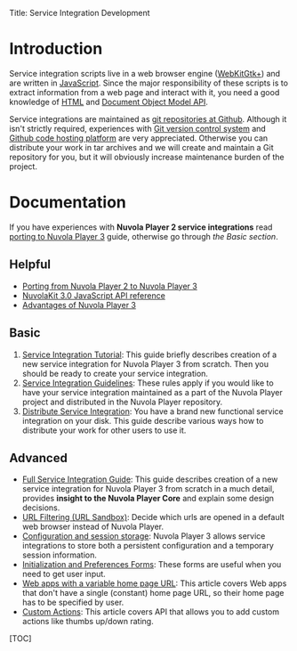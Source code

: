 Title: Service Integration Development

Introduction
============

Service integration scripts live in a web browser engine ([WebKitGtk+](http://webkitgtk.org/)) and
are written in [JavaScript](https://developer.mozilla.org/en/docs/Web/JavaScript). Since the major
responsibility of these scripts is to extract information from a web page and interact with it, you
need a good knowledge of [HTML](https://developer.mozilla.org/en-US/docs/Web/HTML) and
[Document Object Model API](https://developer.mozilla.org/en-US/docs/Web/API/Document_Object_Model).

Service integrations are maintained as [git repositories at Github](https://github.com/tiliado).
Although it isn't strictly required, experiences with [Git version control system][git] and
[Github code hosting platform][github] are very appreciated. Otherwise you can distribute your work
in tar archives and we will create and maintain a Git repository for you, but it will obviously
increase maintenance burden of the project.
 
Documentation
=============

If you have experiences with **Nuvola Player 2 service integrations** read
[porting to Nuvola Player 3]({filename}apps/porting.md) guide, otherwise go through *the Basic
section*. 

Helpful
-------
 
 * [Porting from Nuvola Player 2 to Nuvola Player 3]({filename}apps/porting.md)
 * [NuvolaKit 3.0 JavaScript API reference](apps/api_reference.html)
 * [Advantages of Nuvola Player 3]({filename}nuvola_player_3_advantages.md)
  
Basic
-----

 1. [Service Integration Tutorial]({filename}apps/tutorial.md): This guide briefly describes
    creation of a new service integration for Nuvola Player 3 from scratch. Then you should be ready
    to create your service integration.
 2. [Service Integration Guidelines]({filename}apps/guidelines.md): These rules apply if you would
    like to have your service integration maintained as a part of the Nuvola Player project and
    distributed in the Nuvola Player repository.
 3. [Distribute Service Integration]({filename}apps/distribute.md): You have a brand new functional
    service integration on your disk. This guide describe various ways how to distribute your work
    for other users to use it.

Advanced
--------

  * [Full Service Integration Guide]({filename}apps/guide.md): This guide describes creation of a new service
    integration for Nuvola Player 3 from scratch in a much detail, provides **insight to the Nuvola
    Player Core** and explain some design decisions.
  * [URL Filtering (URL Sandbox)]({filename}apps/url-filtering.md):
    Decide which urls are opened in a default web browser instead of Nuvola Player.
  * [Configuration and session storage]({filename}apps/configuration-and-session-storage.md):
    Nuvola Player 3 allows service integrations to store both a persistent configuration and a temporary session information.
  * [Initialization and Preferences Forms]({filename}apps/initialization-and-preferences-forms.md):
    These forms are useful when you need to get user input.
  * [Web apps with a variable home page URL]({filename}apps/variable-home-page-url.md):
    This article covers Web apps that don't have a single (constant) home page URL, so their home page has to be specified by user.
  * [Custom Actions]({filename}apps/custom-actions.md):
    This article covers API that allows you to add custom actions like thumbs up/down rating.
  
[git]: http://git-scm.com/
[github]: https://github.com/

[TOC]
